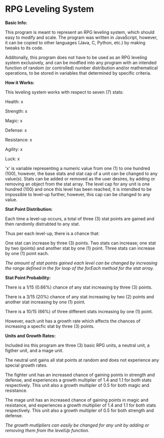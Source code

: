 # RPG Leveling System

**Basic Info:** 

This program is meant to represent an RPG leveling system, which should easy to modify and scale. The program was written in JavaScript, however, it can be copied to other languages (Java, C, Python, etc.) by making tweaks to its code.

Additonally, this program does not have to be used as an RPG leveling system exclusively, and can be modfied into any program with an intended function of random (or controlled) number distribution and/or mathematical operations, to be stored in variables that determined by specific criteria.

**How it Works:**

This leveling system works with respect to seven (7) stats:

Health: x

Strength: x

Magic: x

Defense: x

Resistance: x

Agility: x

Luck: x

'x' is variable representing a numeric value from one (1) to one hundred (100), however, the base stats and stat cap of a unit can be changed to any value(s).
Stats can be added or removed as the user desires, by adding or removing an object from the stat array. The level cap for any unit is one hundred (100) and once this level has been reached, it is intendted to be impossible to level-up further, however, this cap can be changed to any value.

**Stat Point Distribution:**

Each time a level-up occurs, a total of three (3) stat points are gained and then randomly distrubted to any stat.

Thus per each level-up, there is a chance that:

One stat can increase by three (3) points.
Two stats can increase; one stat by two (points) and another stat by one (1) point.
Three stats can increase by one (1) point each.

*The amount of stat points gained each level can be changed by increasing the range defined in the for loop of the forEach method for the stat array.*

**Stat Point Probability:**

There is a 1/15 (0.66%) chance of any stat increasing by three (3) points.

There is a 3/15 (20%) chance of any stat increasing by two (2) points and another stat increasing by one (1) point.

There is a 10/15 (66%) of three different stats increasing by one (1) point.

However, each unit has a growth rate which affects the chances of increasing a specfic stat by three (3) points.

**Units and Growth Rates:**

Included ins this program are three (3) basic RPG units, a neutral unit, a figther unit, and a mage unit.

The neutral unit gains all stat points at random and does not experience any special growth rates.

The fighter unit has an increased chance of gaining points in strength and defense, and experiences a growth multiplier of 1.4 and 1.1 for both stats respectively. This unit also a growth multipler of 0.5 for both magic and resistance.

The mage unit has an increased chance of gaining points in magic and resistance, and experiences a growth multiplier of 1.4 and 1.1 for both stats respectively. This unit also a growth multipler of 0.5 for both strength and defense.

*The growth mutlipliers can easily be changed for any unit by adding or removing them from the levelUp function.*

